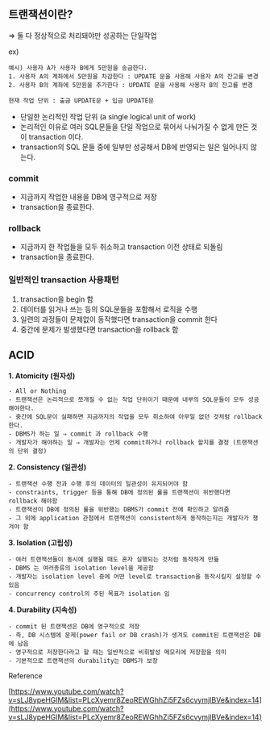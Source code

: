## 트랜잭션이란?

⇒ 둘 다 정상적으로 처리돼야만 성공하는 단일작업 

ex) 

```
예시) 사용자 A가 사용자 B에게 5만원을 송금한다.
1. 사용자 A의 계좌에서 5만원을 차감한다 : UPDATE 문을 사용해 사용자 A의 잔고를 변경
2. 사용자 B의 계좌에 5만원을 추가한다 : UPDATE 문을 사용해 사용자 B의 잔고를 변경

현재 작업 단위 : 출금 UPDATE문 + 입금 UPDATE문
```

- 단일한 논리적인 작업 단위 (a single logical unit of work)
- 논리적인 이유로 여러 SQL문들을 단일 작업으로 묶어서 나눠가질 수 없게 만든 것이 transaction 이다.
- transaction의 SQL 문들 중에 일부만 성공해서 DB에 반영되는 일은 일어나지 않는다.

### commit

- 지금까지 작업한 내용을 DB에 영구적으로 저장
- transaction을 종료한다.

### rollback

- 지금까지 한 작업들을 모두 취소하고 transaction 이전 상태로 되돌림
- transaction을 종료한다.

### 일반적인 transaction 사용패턴

1. transaction을 begin 함
2. 데이터를 읽거나 쓰는 등의 SQL문들을 포함해서 로직을 수행
3. 일련의 과정들이 문제없이 동작했다면 transaction을 commit 한다
4. 중간에 문제가 발생했다면 transaction을 rollback 함 

## ACID

**1. Atomicity (원자성)**

    - All or Nothing
    - 트랜잭션은 논리적으로 쪼개질 수 없는 작업 단위이기 때문에 내부의 SQL문들이 모두 성공해야한다.
    - 중간에 SQL문이 실패하면 지금까지의 작업을 모두 취소하여 아무일 없던 것처럼 rollback 한다.
    - DBMS가 하는 일 ⇒ commit 과 rollback 수행
    - 개발자가 해야하는 일 ⇒ 개발자는 언제 commit하거나 rollback 할지를 결정 (트랜잭션의 단위 결정)
    
**2.  Consistency (일관성)**

    - 트랜잭션 수행 전과 수행 후의 데이터의 일관성이 유지되어야 함
    - constraints, trigger 등을 통해 DB에 정의된 룰을 트랜잭션이 위반했다면 rollback 해야함
    - 트랜잭션이 DB에 정의된 룰을 위반했는 DBMS가 commit 전에 확인하고 알려줌
    - 그 외에 application 관점에서 트랜잭션이 consistent하게 동작하는지는 개발자가 챙겨야 함
    
**3. Isolation (고립성)**

    - 여러 트랜잭션들이 동시에 실행될 때도 혼자 실행되는 것처럼 동작하게 만듦
    - DBMS 는 여러종류의 isolation level을 제공함
    - 개발자는 isolation level 중에 어떤 level로 transaction을 동작시킬지 설정할 수 있음
    - concurrency control의 주된 목표가 isolation 임
    
**4. Durability (지속성)**

    - commit 된 트랜잭션은 DB에 영구적으로 저장
    - 즉, DB 시스템에 문제(power fail or DB crash)가 생겨도 commit된 트랜잭션은 DB에 남음
    - 영구적으로 저장한다라고 할 때는 일반적으로 비휘발성 메모리에 저장함을 의미
    - 기본적으로 트랜잭션의 durability는 DBMS가 보장

Reference 

[https://www.youtube.com/watch?v=sLJ8ypeHGlM&list=PLcXyemr8ZeoREWGhhZi5FZs6cvymjIBVe&index=14](https://www.youtube.com/watch?v=sLJ8ypeHGlM&list=PLcXyemr8ZeoREWGhhZi5FZs6cvymjIBVe&index=14)
